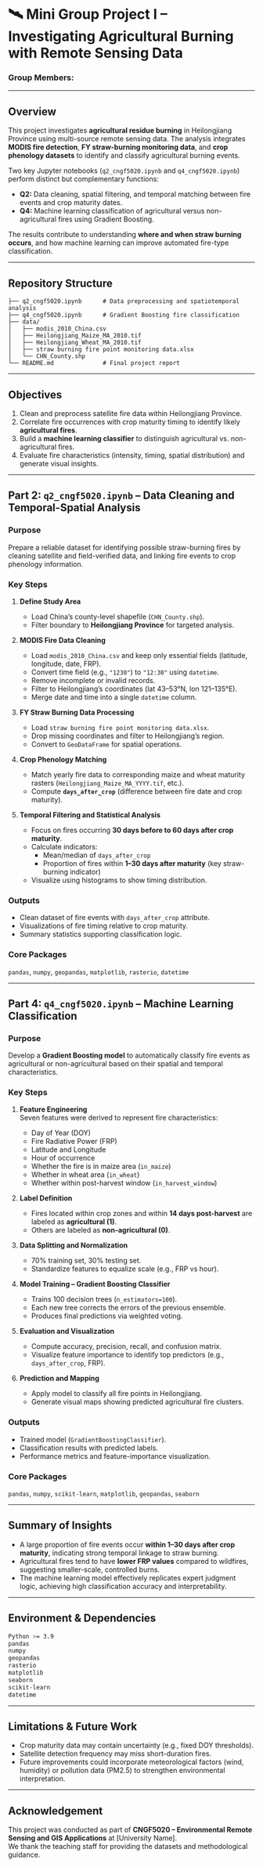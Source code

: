 # 🛰️ Mini Group Project I – Investigating Agricultural Burning with Remote Sensing Data

 
### **Group Members:**  
 

---

## Overview  

This project investigates **agricultural residue burning** in Heilongjiang Province using multi-source remote sensing data. The analysis integrates **MODIS fire detection**, **FY straw-burning monitoring data**, and **crop phenology datasets** to identify and classify agricultural burning events.  

Two key Jupyter notebooks (`q2_cngf5020.ipynb` and `q4_cngf5020.ipynb`) perform distinct but complementary functions:  
- **Q2:** Data cleaning, spatial filtering, and temporal matching between fire events and crop maturity dates.  
- **Q4:** Machine learning classification of agricultural versus non-agricultural fires using Gradient Boosting.  

The results contribute to understanding **where and when straw burning occurs**, and how machine learning can improve automated fire-type classification.

---

## Repository Structure  

```
├── q2_cngf5020.ipynb      # Data preprocessing and spatiotemporal analysis
├── q4_cngf5020.ipynb      # Gradient Boosting fire classification
├── data/
│   ├── modis_2010_China.csv
│   ├── Heilongjiang_Maize_MA_2010.tif
│   ├── Heilongjiang_Wheat_MA_2010.tif
│   ├── straw burning fire point monitoring data.xlsx
│   └── CHN_County.shp
└── README.md              # Final project report
```

---

## Objectives  

1. Clean and preprocess satellite fire data within Heilongjiang Province.  
2. Correlate fire occurrences with crop maturity timing to identify likely **agricultural fires**.  
3. Build a **machine learning classifier** to distinguish agricultural vs. non-agricultural fires.  
4. Evaluate fire characteristics (intensity, timing, spatial distribution) and generate visual insights.

---

## Part 2: `q2_cngf5020.ipynb` – Data Cleaning and Temporal-Spatial Analysis  

### **Purpose**  
Prepare a reliable dataset for identifying possible straw-burning fires by cleaning satellite and field-verified data, and linking fire events to crop phenology information.

### **Key Steps**

1. **Define Study Area**  
   - Load China’s county-level shapefile (`CHN_County.shp`).  
   - Filter boundary to **Heilongjiang Province** for targeted analysis.  

2. **MODIS Fire Data Cleaning**  
   - Load `modis_2010_China.csv` and keep only essential fields (latitude, longitude, date, FRP).  
   - Convert time field (e.g., `"1230"`) to `"12:30"` using `datetime`.  
   - Remove incomplete or invalid records.  
   - Filter to Heilongjiang’s coordinates (lat 43–53°N, lon 121–135°E).  
   - Merge date and time into a single `datetime` column.  

3. **FY Straw Burning Data Processing**  
   - Load `straw burning fire point monitoring data.xlsx`.  
   - Drop missing coordinates and filter to Heilongjiang’s region.  
   - Convert to `GeoDataFrame` for spatial operations.  

4. **Crop Phenology Matching**  
   - Match yearly fire data to corresponding maize and wheat maturity rasters (`Heilongjiang_Maize_MA_YYYY.tif`, etc.).  
   - Compute **`days_after_crop`** (difference between fire date and crop maturity).  

5. **Temporal Filtering and Statistical Analysis**  
   - Focus on fires occurring **30 days before to 60 days after crop maturity**.  
   - Calculate indicators:  
     - Mean/median of `days_after_crop`  
     - Proportion of fires within **1–30 days after maturity** (key straw-burning indicator)  
   - Visualize using histograms to show timing distribution.  

### **Outputs**  
- Clean dataset of fire events with `days_after_crop` attribute.  
- Visualizations of fire timing relative to crop maturity.  
- Summary statistics supporting classification logic.  

### **Core Packages**  
`pandas`, `numpy`, `geopandas`, `matplotlib`, `rasterio`, `datetime`

---

## Part 4: `q4_cngf5020.ipynb` – Machine Learning Classification  

### **Purpose**  
Develop a **Gradient Boosting model** to automatically classify fire events as agricultural or non-agricultural based on their spatial and temporal characteristics.

### **Key Steps**

1. **Feature Engineering**  
   Seven features were derived to represent fire characteristics:  
   - Day of Year (DOY)  
   - Fire Radiative Power (FRP)  
   - Latitude and Longitude  
   - Hour of occurrence  
   - Whether the fire is in maize area (`in_maize`)  
   - Whether in wheat area (`in_wheat`)  
   - Whether within post-harvest window (`in_harvest_window`)  

2. **Label Definition**  
   - Fires located within crop zones and within **14 days post-harvest** are labeled as **agricultural (1)**.  
   - Others are labeled as **non-agricultural (0)**.  

3. **Data Splitting and Normalization**  
   - 70% training set, 30% testing set.  
   - Standardize features to equalize scale (e.g., FRP vs hour).  

4. **Model Training – Gradient Boosting Classifier**  
   - Trains 100 decision trees (`n_estimators=100`).  
   - Each new tree corrects the errors of the previous ensemble.  
   - Produces final predictions via weighted voting.  

5. **Evaluation and Visualization**  
   - Compute accuracy, precision, recall, and confusion matrix.  
   - Visualize feature importance to identify top predictors (e.g., `days_after_crop`, FRP).  

6. **Prediction and Mapping**  
   - Apply model to classify all fire points in Heilongjiang.  
   - Generate visual maps showing predicted agricultural fire clusters.  

### **Outputs**  
- Trained model (`GradientBoostingClassifier`).  
- Classification results with predicted labels.  
- Performance metrics and feature-importance visualization.  

### **Core Packages**  
`pandas`, `numpy`, `scikit-learn`, `matplotlib`, `geopandas`, `seaborn`

---

## Summary of Insights  

- A large proportion of fire events occur **within 1–30 days after crop maturity**, indicating strong temporal linkage to straw burning.  
- Agricultural fires tend to have **lower FRP values** compared to wildfires, suggesting smaller-scale, controlled burns.  
- The machine learning model effectively replicates expert judgment logic, achieving high classification accuracy and interpretability.  

---

## Environment & Dependencies  

```bash
Python >= 3.9
pandas
numpy
geopandas
rasterio
matplotlib
seaborn
scikit-learn
datetime
```

---

## Limitations & Future Work  

- Crop maturity data may contain uncertainty (e.g., fixed DOY thresholds).  
- Satellite detection frequency may miss short-duration fires.  
- Future improvements could incorporate meteorological factors (wind, humidity) or pollution data (PM2.5) to strengthen environmental interpretation.  

---

## Acknowledgement  

This project was conducted as part of **CNGF5020 – Environmental Remote Sensing and GIS Applications** at [University Name].  
We thank the teaching staff for providing the datasets and methodological guidance.

